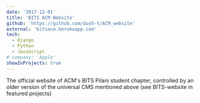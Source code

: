 ```yaml
---
date: '2017-12-01'
title: 'BITS ACM Website'
github: 'https://github.com/dush-t/ACM_website'
external: 'bitsacm.herokuapp.com'
tech:
  - Django
  - Python
  - JavaScript
# company: 'Apple'
showInProjects: true
---
```


The official website of ACM's BITS Pilani student chapter, controlled by an older version of the universal CMS mentioned above (see BITS-website in featured projects)
